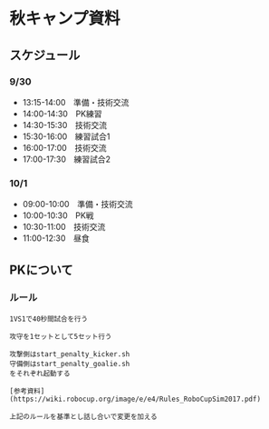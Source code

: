 # 秋キャンプ資料

## スケジュール

### 9/30
- 13:15-14:00　準備・技術交流
- 14:00-14:30　PK練習
- 14:30-15:30　技術交流
- 15:30-16:00　練習試合1
- 16:00-17:00　技術交流
- 17:00-17:30　練習試合2

### 10/1
- 09:00-10:00　準備・技術交流
- 10:00-10:30　PK戦
- 10:30-11:00　技術交流
- 11:00-12:30　昼食


## PKについて

### ルール
	1VS1で40秒間試合を行う

	攻守を1セットとして5セット行う

	攻撃側はstart_penalty_kicker.sh
	守備側はstart_penalty_goalie.sh
	をそれぞれ起動する

	[参考資料](https://wiki.robocup.org/image/e/e4/Rules_RoboCupSim2017.pdf)

	上記のルールを基準とし話し合いで変更を加える

